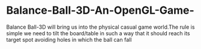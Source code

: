 Balance-Ball-3D-An-OpenGL-Game-
===============================

Balance Ball-3D  will bring us into the physical casual game world.The rule is simple we need to tilt the board/table in such a way that it should reach its target spot avoiding holes in which the ball can fall
